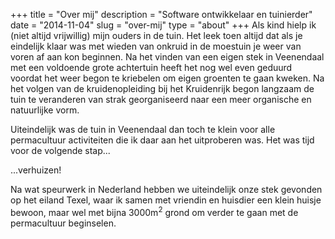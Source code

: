 +++
title = "Over mij"
description = "Software ontwikkelaar en tuinierder"
date = "2014-11-04"
slug = "over-mij"
type = "about"
+++
Als kind hielp ik (niet altijd vrijwillig) mijn ouders in de tuin. Het leek toen altijd dat als je eindelijk klaar was met wieden van onkruid in de moestuin je weer van voren af aan kon beginnen. Na het vinden van een eigen stek in Veenendaal met een voldoende grote achtertuin heeft het nog wel even geduurd voordat het weer begon te kriebelen om eigen groenten te gaan kweken.
Na het volgen van de kruidenopleiding bij het Kruidenrijk begon langzaam de tuin te veranderen van strak georganiseerd naar een meer
organische en natuurlijke vorm.

Uiteindelijk was de tuin in Veenendaal dan toch te klein voor alle permacultuur activiteiten die ik daar aan het uitproberen was. Het was tijd voor de volgende stap...

...verhuizen!

Na wat speurwerk in Nederland hebben we uiteindelijk onze stek gevonden op het eiland Texel, waar ik samen met vriendin en huisdier een klein huisje bewoon, maar wel met bijna 3000m<sup>2</sup> grond om verder te gaan met de permacultuur beginselen. 
